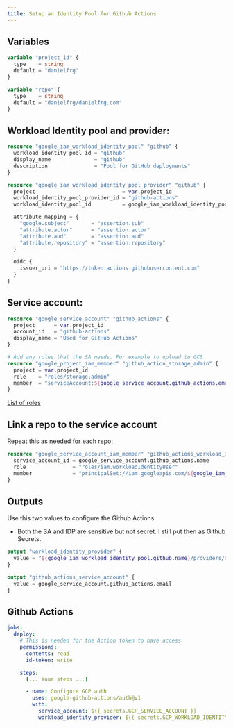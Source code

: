```yaml
---
title: Setup an Identity Pool for Github Actions
---
```


## Variables

```terraform
variable "project_id" {
  type    = string
  default = "danielfrg"
}

variable "repo" {
  type    = string
  default = "danielfrg/danielfrg.com"
}
```

## Workload Identity pool and provider:

```terraform
resource "google_iam_workload_identity_pool" "github" {
  workload_identity_pool_id = "github"
  display_name              = "github"
  description               = "Pool for GitHub deployments"
}

resource "google_iam_workload_identity_pool_provider" "github" {
  project                            = var.project_id
  workload_identity_pool_provider_id = "github-actions"
  workload_identity_pool_id          = google_iam_workload_identity_pool.github.workload_identity_pool_id

  attribute_mapping = {
    "google.subject"       = "assertion.sub"
    "attribute.actor"      = "assertion.actor"
    "attribute.aud"        = "assertion.aud"
    "attribute.repository" = "assertion.repository"
  }

  oidc {
    issuer_uri = "https://token.actions.githubusercontent.com"
  }
}
```

## Service account:

```terraform
resource "google_service_account" "github_actions" {
  project      = var.project_id
  account_id   = "github-actions"
  display_name = "Used for GitHub Actions"
}

# Add any roles that the SA needs. For example to upload to GCS
resource "google_project_iam_member" "github_action_storage_admin" {
  project = var.project_id
  role    = "roles/storage.admin"
  member  = "serviceAccount:${google_service_account.github_actions.email}"
}
```

[List of roles](https://cloud.google.com/iam/docs/understanding-roles)

## Link a repo to the service account

Repeat this as needed for each repo:

```terraform
resource "google_service_account_iam_member" "github_actions_workload_identity_repo" {
  service_account_id = google_service_account.github_actions.name
  role               = "roles/iam.workloadIdentityUser"
  member             = "principalSet://iam.googleapis.com/${google_iam_workload_identity_pool.github.name}/attribute.repository/${var.repo}"
}
```

## Outputs

Use this two values to configure the Github Actions

- Both the SA and IDP are sensitive but not secret. I still put then as Github Secrets.

```Terraform
output "workload_identity_provider" {
  value = "${google_iam_workload_identity_pool.github.name}/providers/${google_iam_workload_identity_pool_provider.github.workload_identity_pool_provider_id}"
}

output "github_actions_service_account" {
  value = google_service_account.github_actions.email
}
```

## Github Actions

```yaml
jobs:
  deploy:
    # This is needed for the Action token to have access
    permissions:
      contents: read
      id-token: write

    steps:
      [... Your steps ...]

      - name: Configure GCP auth
        uses: google-github-actions/auth@v1
        with:
          service_account: ${{ secrets.GCP_SERVICE_ACCOUNT }}
          workload_identity_provider: ${{ secrets.GCP_WORKLOAD_IDENTITY_PROVIDER }}
```

